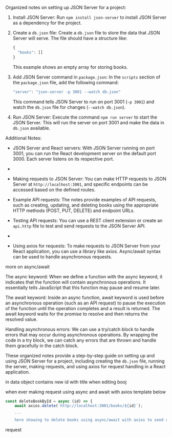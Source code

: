 Organized notes on setting up JSON Server for a project:

1. Install JSON Server: Run `npm install json-server` to install JSON Server as a dependency for the project.

2. Create a `db.json` file: Create a `db.json` file to store the data that JSON Server will serve. The file should have a structure like:

   ```js
   {
     "books": []
   }
   ```

   This example shows an empty array for storing books.

3. Add JSON Server command in `package.json`: In the `scripts` section of the `package.json` file, add the following command:

   ```js
   "server": "json-server -p 3001 --watch db.json"
   ```

   This command tells JSON Server to run on port 3001 (`-p 3001`) and watch the `db.json` file for changes (`--watch db.json`).

4. Run JSON Server: Execute the command `npm run server` to start the JSON Server. This will run the server on port 3001 and make the data in `db.json` available.

Additional Notes:

- JSON Server and React servers: With JSON Server running on port 3001, you can run the React development server on the default port 3000. Each server listens on its respective port.
-
- Making requests to JSON Server: You can make HTTP requests to JSON Server at `http://localhost:3001`, and specific endpoints can be accessed based on the defined routes.

- Example API requests: The notes provide examples of API requests, such as creating, updating, and deleting books using the appropriate HTTP methods (POST, PUT, DELETE) and endpoint URLs.
- Testing API requests: You can use a REST client extension or create an `api.http` file to test and send requests to the JSON Server API.
-
- Using axios for requests: To make requests to JSON Server from your React application, you can use a library like axios. Async/await syntax can be used to handle asynchronous requests.

more on async/await

The async keyword: When we define a function with the async keyword, it indicates that the function will contain asynchronous operations. It essentially tells JavaScript that this function may pause and resume later.

The await keyword: Inside an async function, await keyword is used before an asynchronous operation (such as an API request) to pause the execution of the function until the operation completes and a result is returned. The await keyword waits for the promise to resolve and then returns the resolved value.

Handling asynchronous errors: We can use a try/catch block to handle errors that may occur during asynchronous operations. By wrapping the code in a try block, we can catch any errors that are thrown and handle them gracefully in the catch block.

These organized notes provide a step-by-step guide on setting up and using JSON Server for a project, including creating the `db.json` file, running the server, making requests, and using axios for request handling in a React application.

in data object contains new id with title when editing booj

when ever making request using async and await with axios template below

````js
const deleteBookById = async (id) => {
    await axios.delete(`http://localhost:3001/books/${id}`);

    ```
    here showing to delete books using async/await with axios to send rdelete request

````

request
